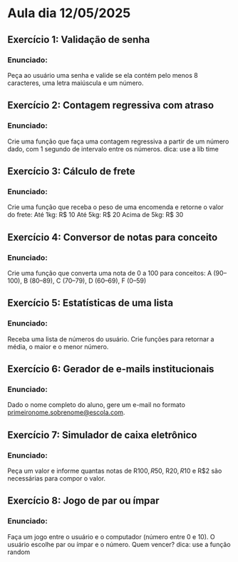 # Aula dia 12/05/2025

## Exercício 1: Validação de senha
### Enunciado:
Peça ao usuário uma senha e valide se ela contém pelo menos 8 caracteres, uma letra maiúscula e um número.

## Exercício 2: Contagem regressiva com atraso
### Enunciado:
 Crie uma função que faça uma contagem regressiva a partir de um número dado, com 1 segundo de intervalo entre os números.
dica: use a lib time

## Exercício 3: Cálculo de frete
### Enunciado:
 Crie uma função que receba o peso de uma encomenda e retorne o valor do frete:
Até 1kg: R$ 10
Até 5kg: R$ 20
Acima de 5kg: R$ 30

## Exercício 4: Conversor de notas para conceito
### Enunciado:
 Crie uma função que converta uma nota de 0 a 100 para conceitos:
A (90–100), B (80–89), C (70–79), D (60–69), F (0–59)

## Exercício 5: Estatísticas de uma lista
### Enunciado:
 Receba uma lista de números do usuário. Crie funções para retornar a média, o maior e o menor número.

## Exercício 6: Gerador de e-mails institucionais
### Enunciado:
 Dado o nome completo do aluno, gere um e-mail no formato primeironome.sobrenome@escola.com.

## Exercício 7: Simulador de caixa eletrônico
### Enunciado:
 Peça um valor e informe quantas notas de R$100, R$50, R$20, R$10 e R$2 são necessárias para compor o valor.

## Exercício 8: Jogo de par ou ímpar
### Enunciado:
 Faça um jogo entre o usuário e o computador (número entre 0 e 10). O usuário escolhe par ou ímpar e o número. Quem vencer? 
dica: use a função random
